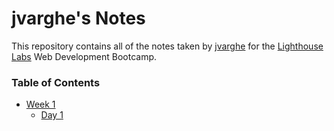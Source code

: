 # jvarghe's Notes

This repository contains all of the notes taken by [jvarghe](https://github.com/jvarghe/) for the [Lighthouse Labs](https://www.lighthouselabs.ca/) Web Development Bootcamp.

### Table of Contents

* [Week 1](/Week_1)
  * [Day 1](/Week_1/Day_1)
